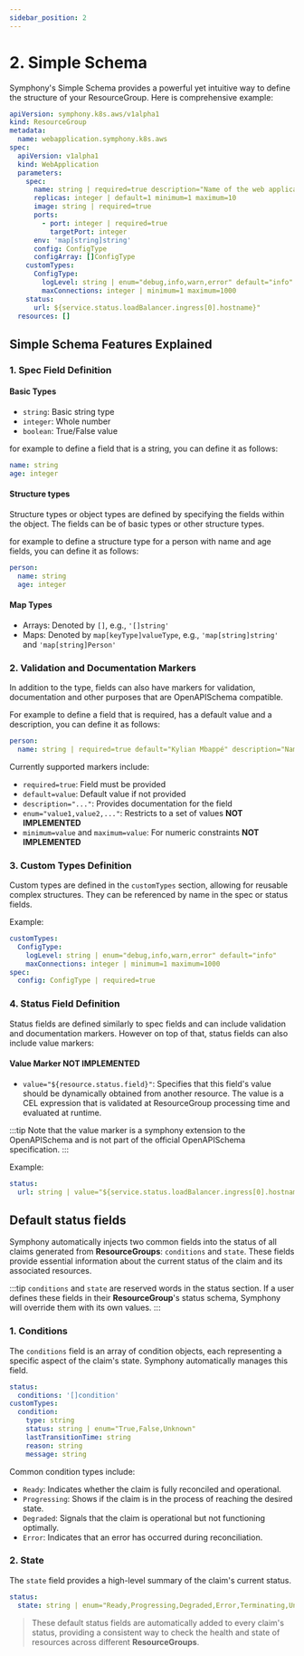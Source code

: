 ```yaml
---
sidebar_position: 2
---
```


# 2. Simple Schema

Symphony's Simple Schema provides a powerful yet intuitive way to define the structure
of your ResourceGroup. Here is comprehensive example:

```yaml
apiVersion: symphony.k8s.aws/v1alpha1
kind: ResourceGroup
metadata:
  name: webapplication.symphony.k8s.aws
spec:
  apiVersion: v1alpha1
  kind: WebApplication
  parameters:
    spec:
      name: string | required=true description="Name of the web application"
      replicas: integer | default=1 minimum=1 maximum=10
      image: string | required=true
      ports:
        - port: integer | required=true
          targetPort: integer
      env: 'map[string]string'
      config: ConfigType
      configArray: []ConfigType
    customTypes:
      ConfigType:
        logLevel: string | enum="debug,info,warn,error" default="info"
        maxConnections: integer | minimum=1 maximum=1000
    status:
      url: ${service.status.loadBalancer.ingress[0].hostname}"
  resources: []
```

## Simple Schema Features Explained

### 1. Spec Field Definition

#### Basic Types
- `string`: Basic string type
- `integer`: Whole number
- `boolean`: True/False value

for example to define a field that is a string, you can define it as follows:

```yaml
name: string
age: integer
```

#### Structure types

Structure types or object types are defined by specifying the fields within the object. The fields
can be of basic types or other structure types.

for example to define a structure type for a person with name and age fields, you can define it as
follows:

```yaml
person:
  name: string
  age: integer
```

#### Map Types

- Arrays: Denoted by `[]`, e.g., `'[]string'`
- Maps: Denoted by `map[keyType]valueType`, e.g., `'map[string]string'` and `'map[string]Person'`

### 2. Validation and Documentation Markers

In addition to the type, fields can also have markers for validation, documentation and
other purposes that are OpenAPISchema compatible.

For example to define a field that is required, has a default value and a description, you can
define it as follows:

```yaml
person:
  name: string | required=true default="Kylian Mbappé" description="Name of the person"
```

Currently supported markers include:
- `required=true`: Field must be provided
- `default=value`: Default value if not provided
- `description="..."`: Provides documentation for the field
- `enum="value1,value2,..."`: Restricts to a set of values **NOT IMPLEMENTED**
- `minimum=value` and `maximum=value`: For numeric constraints **NOT IMPLEMENTED**

### 3. Custom Types Definition

Custom types are defined in the `customTypes` section, allowing for reusable complex
structures. They can be referenced by name in the spec or status fields.

Example:
```yaml
customTypes:
  ConfigType:
    logLevel: string | enum="debug,info,warn,error" default="info"
    maxConnections: integer | minimum=1 maximum=1000
spec:
  config: ConfigType | required=true
```

### 4. Status Field Definition

Status fields are defined similarly to spec fields and can include validation and documentation
markers. However on top of that, status fields can also include value markers:

#### Value Marker **NOT IMPLEMENTED**

- `value="${resource.status.field}"`: Specifies that this field's value should be dynamically
  obtained from another resource. The value is a CEL expression that is validated at ResourceGroup
  processing time and evaluated at runtime.

:::tip
  Note that the value marker is a symphony extension to the OpenAPISchema and is not part of the
  official OpenAPISchema specification.
:::

Example:
```yaml
status:
  url: string | value="${service.status.loadBalancer.ingress[0].hostname}"
```

## Default status fields

Symphony automatically injects two common fields into the status of all claims
generated from **ResourceGroups**: `conditions` and `state`. These fields provide
essential information about the current status of the claim and its associated
resources.

:::tip
`conditions` and `state` are reserved words in the status
section. If a user defines these fields in their **ResourceGroup**'s status schema,
Symphony will override them with its own values.
:::


### 1. Conditions

The `conditions` field is an array of condition objects, each representing a
specific aspect of the claim's state. Symphony automatically manages this field.

```yaml
status:
  conditions: '[]condition'
customTypes:
  condition:
    type: string
    status: string | enum="True,False,Unknown"
    lastTransitionTime: string
    reason: string
    message: string
```

Common condition types include:
- `Ready`: Indicates whether the claim is fully reconciled and operational.
- `Progressing`: Shows if the claim is in the process of reaching the desired state.
- `Degraded`: Signals that the claim is operational but not functioning optimally.
- `Error`: Indicates that an error has occurred during reconciliation.

### 2. State

The `state` field provides a high-level summary of the claim's current status.

```yaml
status:
  state: string | enum="Ready,Progressing,Degraded,Error,Terminating,Unknown"
```

> These default status fields are automatically added to every claim's status,
providing a consistent way to check the health and state of resources across
different **ResourceGroups**.